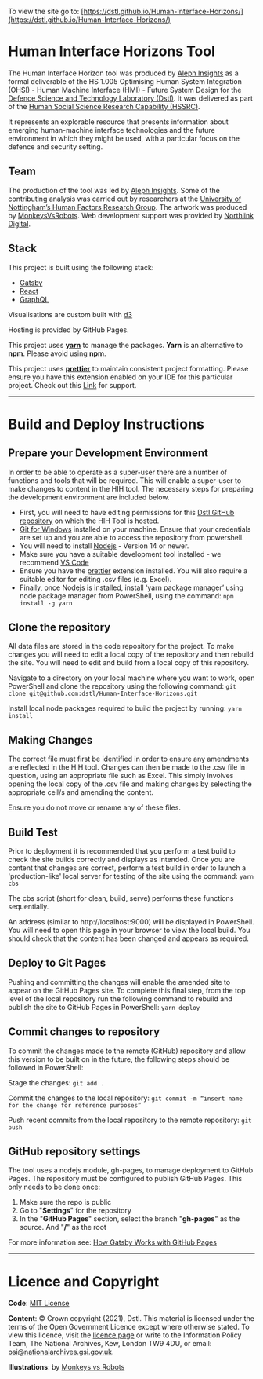 To view the site go to: [https://dstl.github.io/Human-Interface-Horizons/](https://dstl.github.io/Human-Interface-Horizons/)

# Human Interface Horizons Tool

The Human Interface Horizon tool was produced by [Aleph Insights](https://www.alephinsights.com) as a formal deliverable of the HS 1.005 Optimising Human System Integration (OHSI) - Human Machine Interface (HMI) - Future System Design for the [Defence Science and Technology Laboratory (Dstl)](https://www.gov.uk/government/organisations/defence-science-and-technology-laboratory). It was delivered as part of the [Human Social Science Research Capability (HSSRC)](https://www.baesystems.com/en-uk/product/human-and-social-science-research-capability--hssrc-).

It represents an explorable resource that presents information about emerging human-machine interface technologies and the future environment in which they might be used, with a particular focus on the defence and security setting. 

## Team
The production of the tool was led by [Aleph Insights](https://www.alephinsights.com). Some of the contributing analysis was carried out by researchers at the [University of Nottingham’s Human Factors Research Group](https://www.nottingham.ac.uk/research/groups/human-factors-research-group/). The artwork was produced by [MonkeysVsRobots](https://www.monkeysvsrobots.co.uk/). Web development support was provided by [Northlink Digital](https://www.northlink.digital/).

## Stack
This project is built using the following stack:
- [Gatsby](https://www.gatsbyjs.com/)
- [React](https://reactjs.org/)
- [GraphQL](https://graphql.org/)

Visualisations are custom built with [d3](https://d3js.org/)

Hosting is provided by GitHub Pages.

This project uses [**yarn**](https://yarnpkg.com/) to manage the packages. **Yarn** is an alternative to **npm**. Please avoid using **npm**. 

This project uses [**prettier**](https://prettier.io/) to maintain consistent project formatting. Please ensure you have this extension enabled on your IDE for this particular project. Check out this [Link](https://prettier.io/docs/en/editors.html) for support.

----

# Build and Deploy Instructions

## Prepare your Development Environment
In order to be able to operate as a super-user there are a number of functions and tools that will be required. This will enable a super-user to make changes to content in the HIH tool. The necessary steps for preparing the development environment are included below.
- First, you will need to have editing permissions for this [Dstl GitHub repository](https://github.com/dstl/Human-Interface-Horizons) on which the HIH Tool is hosted.
- [Git for Windows](https://git-scm.com/download/win) installed on your machine. Ensure that your credentials are set up and you are able to access the repository from powershell.
- You will need to install [Nodejs](https://nodejs.org/en/download/ ) - Version 14 or newer.
- Make sure you have a suitable development tool installed - we recommend [VS Code](https://code.visualstudio.com/)
- Ensure you have the [prettier](https://prettier.io/docs/en/editors.html) extension installed.
You will also require a suitable editor for editing .csv files (e.g. Excel).
- Finally, once Nodejs is installed, install ‘yarn package manager’ using node package manager from PowerShell, using the command: `npm install -g yarn`

## Clone the repository
All data files are stored in the code repository for the project. To make changes you will need to edit a local copy of the repository and then rebuild the site. You will need to edit and build from a local copy of this repository. 

Navigate to a directory on your local machine where you want to work, open PowerShell and clone the repository using the following command: `git clone git@github.com:dstl/Human-Interface-Horizons.git`

Install local node packages required to build the project by running: `yarn install`

## Making Changes
The correct file must first be identified in order to ensure any amendments are reflected in the HIH tool. Changes can then be made to the .csv file in question, using an appropriate file such as Excel. This simply involves opening the local copy of the .csv file and making changes by selecting the appropriate cell/s and amending the content.

Ensure you do not move or rename any of these files.

## Build Test
Prior to deployment it is recommended that you perform a test build to check the site builds correctly and displays as intended. Once you are content that changes are correct, perform a test build in order to launch a 'production-like' local server for testing of the site using the command: `yarn cbs`

The cbs script (short for clean, build, serve) performs these functions sequentially.

An address (similar to http://localhost:9000) will be displayed in PowerShell. You will need to open this page in your browser to view the local build. You should check that the content has been changed and appears as required.

## Deploy to Git Pages
Pushing and committing the changes will enable the amended site to appear on the GitHub Pages site. To complete this final step, from the top level of the local repository run the following command to rebuild and publish the site to GitHub Pages in PowerShell: `yarn deploy`

## Commit changes to repository
To commit the changes made to the remote (GitHub) repository and allow this version to be built on in the future, the following steps should be followed in PowerShell:

Stage the changes: `git add .`

Commit the changes to the local repository: `git commit -m “insert name for the change for reference purposes”`

Push recent commits from the local repository to the remote repository: `git push`

## GitHub repository settings
The tool uses a nodejs module, gh-pages, to manage deployment to GitHub Pages. The repository must be configured to publish GitHub Pages. This only needs to be done once:
1) Make sure the repo is public
1) Go to "**Settings**" for the repository
1) In the "**GitHub Pages**" section, select the branch "**gh-pages**" as the source. And "**/**" as the root

For more information see: [How Gatsby Works with GitHub Pages](https://www.gatsbyjs.com/docs/how-to/previews-deploys-hosting/how-gatsby-works-with-github-pages/)

----

# Licence and Copyright
**Code**: [MIT License](LICENCE)

**Content**: © Crown copyright (2021), Dstl. This material is licensed under the terms of the Open Government Licence except where otherwise stated. To view this licence, visit the [licence page](http://www.nationalarchives.gov.uk/doc/open-government-licence/version/3/) or write to the Information Policy Team, The National Archives, Kew, London TW9 4DU, or email: [psi@nationalarchives.gsi.gov.uk](mailto:psi@nationalarchives.gsi.gov.uk?subject=Crown%20copyright).​

**Illustrations**: by [Monkeys vs Robots](https://www.monkeysvsrobots.co.uk/)